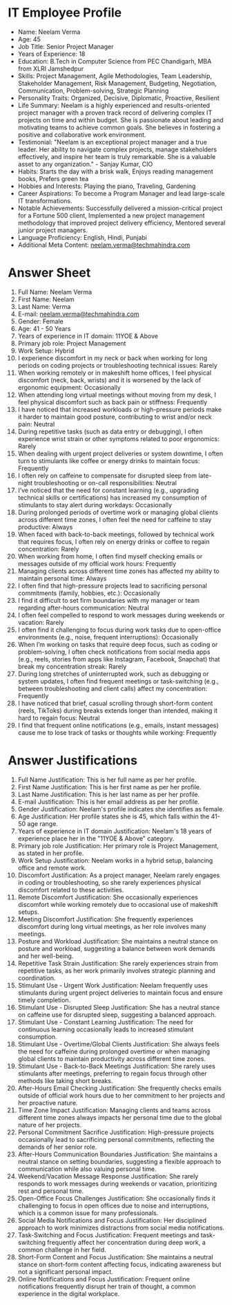# IT Employee Profile

- Name: Neelam Verma
- Age: 45
- Job Title: Senior Project Manager
- Years of Experience: 18
- Education: B.Tech in Computer Science from PEC Chandigarh, MBA from XLRI Jamshedpur
- Skills: Project Management, Agile Methodologies, Team Leadership, Stakeholder Management, Risk Management, Budgeting, Negotiation, Communication, Problem-solving, Strategic Planning
- Personality Traits:  Organized,  Decisive,  Diplomatic,  Proactive,  Resilient
- Life Summary: Neelam is a highly experienced and results-oriented project manager with a proven track record of delivering complex IT projects on time and within budget. She is passionate about leading and motivating teams to achieve common goals. She believes in fostering a positive and collaborative work environment.
- Testimonial: "Neelam is an exceptional project manager and a true leader. Her ability to navigate complex projects, manage stakeholders effectively, and inspire her team is truly remarkable. She is a valuable asset to any organization." -  Sanjay Kumar, CIO
- Habits: Starts the day with a brisk walk, Enjoys reading management books, Prefers green tea
- Hobbies and Interests:  Playing the piano,  Traveling,  Gardening
- Career Aspirations: To become a Program Manager and lead large-scale IT transformations.
- Notable Achievements: Successfully delivered a mission-critical project for a Fortune 500 client, Implemented a new project management methodology that improved project delivery efficiency, Mentored several junior project managers.
- Language Proficiency: English, Hindi, Punjabi
- Additional Meta Content: neelam.verma@techmahindra.com

# Answer Sheet

1. Full Name: Neelam Verma
2. First Name: Neelam
3. Last Name: Verma
4. E-mail: neelam.verma@techmahindra.com
5. Gender: Female
6. Age: 41 - 50 Years
7. Years of experience in IT domain: 11YOE & Above
8. Primary job role: Project Management
9. Work Setup: Hybrid
10. I experience discomfort in my neck or back when working for long periods on coding projects or troubleshooting technical issues: Rarely
11. When working remotely or in makeshift home offices, I feel physical discomfort (neck, back, wrists) and it is worsened by the lack of ergonomic equipment: Occasionally
12. When attending long virtual meetings without moving from my desk, I feel physical discomfort such as back pain or stiffness: Frequently
13. I have noticed that increased workloads or high-pressure periods make it harder to maintain good posture, contributing to wrist and/or neck pain: Neutral
14. During repetitive tasks (such as data entry or debugging), I often experience wrist strain or other symptoms related to poor ergonomics: Rarely
15. When dealing with urgent project deliveries or system downtime, I often turn to stimulants like coffee or energy drinks to maintain focus: Frequently
16. I often rely on caffeine to compensate for disrupted sleep from late-night troubleshooting or on-call responsibilities: Neutral
17. I’ve noticed that the need for constant learning (e.g., upgrading technical skills or certifications) has increased my consumption of stimulants to stay alert during workdays: Occasionally
18. During prolonged periods of overtime work or managing global clients across different time zones, I often feel the need for caffeine to stay productive: Always
19. When faced with back-to-back meetings, followed by technical work that requires focus, I often rely on energy drinks or coffee to regain concentration: Rarely
20. When working from home, I often find myself checking emails or messages outside of my official work hours: Frequently
21. Managing clients across different time zones has affected my ability to maintain personal time: Always
22. I often find that high-pressure projects lead to sacrificing personal commitments (family, hobbies, etc.): Occasionally
23. I find it difficult to set firm boundaries with my manager or team regarding after-hours communication: Neutral
24. I often feel compelled to respond to work messages during weekends or vacation: Rarely
25. I often find it challenging to focus during work tasks due to open-office environments (e.g., noise, frequent interruptions): Occasionally
26. When I’m working on tasks that require deep focus, such as coding or problem-solving, I often check notifications from social media apps (e.g., reels, stories from apps like Instagram, Facebook, Snapchat) that break my concentration streak: Rarely
27. During long stretches of uninterrupted work, such as debugging or system updates, I often find frequent meetings or task-switching (e.g., between troubleshooting and client calls) affect my concentration: Frequently
28. I have noticed that brief, casual scrolling through short-form content (reels, TikToks) during breaks extends longer than intended, making it hard to regain focus: Neutral
29. I find that frequent online notifications (e.g., emails, instant messages) cause me to lose track of tasks or thoughts while working: Frequently


# Answer Justifications

1. Full Name Justification: This is her full name as per her profile.
2. First Name Justification: This is her first name as per her profile.
3. Last Name Justification: This is her last name as per her profile.
4. E-mail Justification: This is her email address as per her profile.
5. Gender Justification: Neelam's profile indicates she identifies as female.
6. Age Justification: Her profile states she is 45, which falls within the 41-50 age range.
7. Years of experience in IT domain Justification: Neelam's 18 years of experience place her in the "11YOE & Above" category.
8. Primary job role Justification: Her primary role is Project Management, as stated in her profile.
9. Work Setup Justification: Neelam works in a hybrid setup, balancing office and remote work.
10. Discomfort Justification: As a project manager, Neelam rarely engages in coding or troubleshooting, so she rarely experiences physical discomfort related to these activities.
11. Remote Discomfort Justification: She occasionally experiences discomfort while working remotely due to occasional use of makeshift setups.
12. Meeting Discomfort Justification: She frequently experiences discomfort during long virtual meetings, as her role involves many meetings.
13. Posture and Workload Justification: She maintains a neutral stance on posture and workload, suggesting a balance between work demands and her well-being.
14. Repetitive Task Strain Justification: She rarely experiences strain from repetitive tasks, as her work primarily involves strategic planning and coordination.
15. Stimulant Use - Urgent Work Justification: Neelam frequently uses stimulants during urgent project deliveries to maintain focus and ensure timely completion.
16. Stimulant Use - Disrupted Sleep Justification: She has a neutral stance on caffeine use for disrupted sleep, suggesting a balanced approach.
17. Stimulant Use - Constant Learning Justification: The need for continuous learning occasionally leads to increased stimulant consumption.
18. Stimulant Use - Overtime/Global Clients Justification:  She always feels the need for caffeine during prolonged overtime or when managing global clients to maintain productivity across different time zones.
19. Stimulant Use - Back-to-Back Meetings Justification: She rarely uses stimulants after meetings, preferring to regain focus through other methods like taking short breaks.
20. After-Hours Email Checking Justification: She frequently checks emails outside of official work hours due to her commitment to her projects and her proactive nature.
21. Time Zone Impact Justification: Managing clients and teams across different time zones always impacts her personal time due to the global nature of her projects.
22. Personal Commitment Sacrifice Justification: High-pressure projects occasionally lead to sacrificing personal commitments, reflecting the demands of her senior role.
23. After-Hours Communication Boundaries Justification: She maintains a neutral stance on setting boundaries, suggesting a flexible approach to communication while also valuing personal time.
24. Weekend/Vacation Message Response Justification:  She rarely responds to work messages during weekends or vacation, prioritizing rest and personal time.
25. Open-Office Focus Challenges Justification: She occasionally finds it challenging to focus in open offices due to noise and interruptions, which is a common issue for many professionals.
26. Social Media Notifications and Focus Justification: Her disciplined approach to work minimizes distractions from social media notifications.
27. Task-Switching and Focus Justification: Frequent meetings and task-switching frequently affect her concentration during deep work, a common challenge in her field.
28. Short-Form Content and Focus Justification: She maintains a neutral stance on short-form content affecting focus, indicating awareness but not a significant personal impact.
29. Online Notifications and Focus Justification: Frequent online notifications frequently disrupt her train of thought, a common experience in the digital workplace.